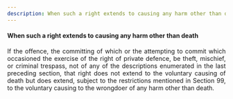 ```yaml
---
description: When such a right extends to causing any harm other than death
---
```


#### When such a right extends to causing any harm other than death
<div style="text-align: justify">

If the offence, the committing of which or the attempting to commit which occasioned the exercise of the right of private defence, be theft, mischief, or criminal trespass, not of any of the descriptions enumerated in the last preceding section, that right does not extend to the voluntary causing of death but does extend, subject to the restrictions mentioned in Section 99, to the voluntary causing to the wrongdoer of any harm other than death.

</div>
